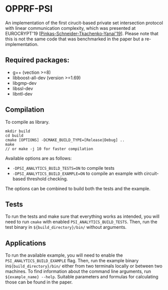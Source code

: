 # OPPRF-PSI

An implementation of the first cirucit-based private set 
intersection protocol with linear communication complexity, which was presented at 
EUROCRYPT'19 \[[Pinkas-Schneider-Tkachenko-Yanai'19](https://ia.cr/2019/241)\].
Please note that this is not the same code that was benchmarked in the paper but a re-implementation.

## Required packages:
 - g++ (vection >=8) 
 - libboost-all-dev (version >=1.69) 
 - libgmp-dev 
 - libssl-dev 
 - libntl-dev

## Compilation

To compile as library.

```
mkdir build
cd build
cmake [OPTIONS] -DCMAKE_BUILD_TYPE=[Release|Debug] ..
make
// or make -j 10 for faster compilation
```

Available options are as follows:

- `-DPSI_ANALYTICS_BUILD_TESTS=ON` to compile tests
- `-DPSI_ANALYTICS_BUILD_EXAMPLE=ON` to compile an example with circuit-based threshold checking.

The options can be combined to build both the tests and the example.

## Tests

To run the tests and make sure that everything works as intended, 
you will need to run `cmake` with enabled `PSI_ANALYTICS_BUILD_TESTS`.
Then, run the test binary in `${build_directory}/bin/` without arguments.

## Applications

To run the available example, you will need to enable the `PSI_ANALYTICS_BUILD_EXAMPLE` flag.
Then, run the example binary in`${build_directory}/bin/` either from two terminals locally or 
between two machines.
To find information about the command line arguments, run `${example_name} --help`. 
Suitable parameters and formulas for calculating those can be found in the paper.